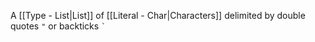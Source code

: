 A [[Type - List|List]] of [[Literal - Char|Characters]] delimited by double quotes `"` or backticks `` ` ``